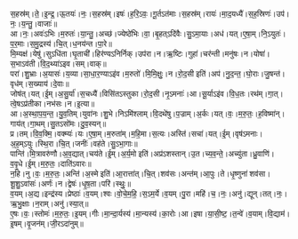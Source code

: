 

  
स॒हस्र॑म्।ते॒।इ॒न्द्र॒।ऊ॒तयः॑।नः॒।स॒हस्र॑म्।इषः॑।ह॒रि॒ऽवः॒।गू॒र्तऽत॑माः।स॒हस्र॑म्।रायः॑।मा॒द॒यध्यै॑।स॒ह॒स्रिणः॑।उप॑।नः॒।य॒न्तु॒।वाजाः॑॥  
आ।नः॒।अवः॑ऽभिः।म॒रुतः॑।या॒न्तु॒।अच्छ॑।ज्येष्ठे॑भिः।वा॒।बृ॒हत्ऽदि॑वैः।सु॒ऽमा॒याः।अध॑।यत्।ए॒षा॒म्।नि॒ऽयुतः॑।प॒र॒माः।स॒मु॒द्रस्य॑।चि॒त्।ध॒नय॑न्त।पा॒रे॥  
मि॒म्यक्ष॑।येषु॑।सुऽधि॑ता।घृ॒ताची॑।हिर॑ण्यऽनिर्निक्।उप॑रा।न।ऋ॒ष्टिः।गुहा॑।चर॑न्ती।मनु॑षः।न।योषा॑।स॒भाऽव॑ती।वि॒द॒थ्या॑ऽइव।सम्।वाक्॥  
परा॑।शु॒भ्राः।अ॒यासः॑।य॒व्या।सा॒धा॒र॒ण्याऽइ॑व।म॒रुतो॑।मि॒मि॒क्षुः॒।न।रो॒द॒सी इति॑।अप॑।नु॒द॒न्त॒।घो॒राः।जु॒षन्त॑।वृध॑म्।स॒ख्याय॑।दे॒वाः॥  
जोष॑त्।यत्।ई॒म्।अ॒सु॒र्या॑।स॒चध्यै॑।विसि॑तऽस्तुका।रो॒द॒सी।नृ॒ऽमनाः॑।आ।सू॒र्याऽइ॑व।वि॒ध॒तः।रथ॑म्।गा॒त्।त्वे॒षऽप्र॑तीका।नभ॑सः।न।इ॒त्या॥  
आ।अ॒स्था॒प॒य॒न्त॒।यु॒व॒तिम्।युवा॑नः।शु॒भे।निऽमि॑श्लाम्।वि॒दथे॑षु।प॒ज्राम्।अ॒र्कः।यत्।वः॒।म॒रु॒तः॒।ह॒विष्मा॑न्।गाय॑त्।गा॒थम्।सु॒तऽसो॑मः।दु॒व॒स्यन्॥  
प्र।तम्।वि॒व॒क्मि॒।वक्म्यः॑।यः।ए॒षा॒म्।म॒रुता॑म्।म॒हि॒मा।स॒त्यः।अस्ति॑।सचा॑।यत्।ई॒म्।वृष॑ऽमनाः।अ॒ह॒म्ऽयुः।स्थि॒रा।चि॒त्।जनीः॑।वह॑ते।सु॒ऽभा॒गाः॥  
पान्ति॑।मि॒त्रावरु॑णौ।अ॒व॒द्यात्।चय॑ते।ई॒म्।अ॒र्य॒मो इति॑।अप्र॑ऽशस्तान्।उ॒त।च्य॒व॒न्ते॒।अच्यु॑ता।ध्रु॒वाणि॑।व॒वृ॒धे।ई॒म्।म॒रु॒तः॒।दाति॑ऽवारः॥  
न॒हि।नु।वः॒।म॒रु॒तः॒।अन्ति॑।अ॒स्मे इति॑।आ॒रात्ता॑त्।चि॒त्।शव॑सः।अन्त॑म्।आ॒पुः।ते।धृ॒ष्णुना॑ शव॑सा।शू॒शु॒ऽवांसः॑।अर्णः॑।न।द्वेषः॑।धृ॒ष॒ता।परि॑।स्थुः॒॥  
व॒यम्।अ॒द्य।इन्द्र॑स्य।प्रेष्ठाः॑।व॒यम्।श्वः।वो॒चे॒म॒हि॒।स॒ऽम॒र्ये।व॒यम्।पु॒रा।महि॑।च॒।नः॒।अनु॑।द्यून्।तत्।नः॒।ऋ॒भु॒क्षाः।न॒राम्।अनु॑।स्या॒त्॥  
ए॒षः।वः॒।स्तोमः॑।म॒रु॒तः॒।इ॒यम्।गीः।मा॒न्दा॒र्यस्य॑।मा॒न्यस्य॑।का॒रोः।आ।इषा।या॒सी॒ष्ट॒।त॒न्वे॑।व॒याम्।वि॒द्याम॑।इ॒षम्।वृ॒जन॑म्।जी॒रऽदा॑नुम्॥  
